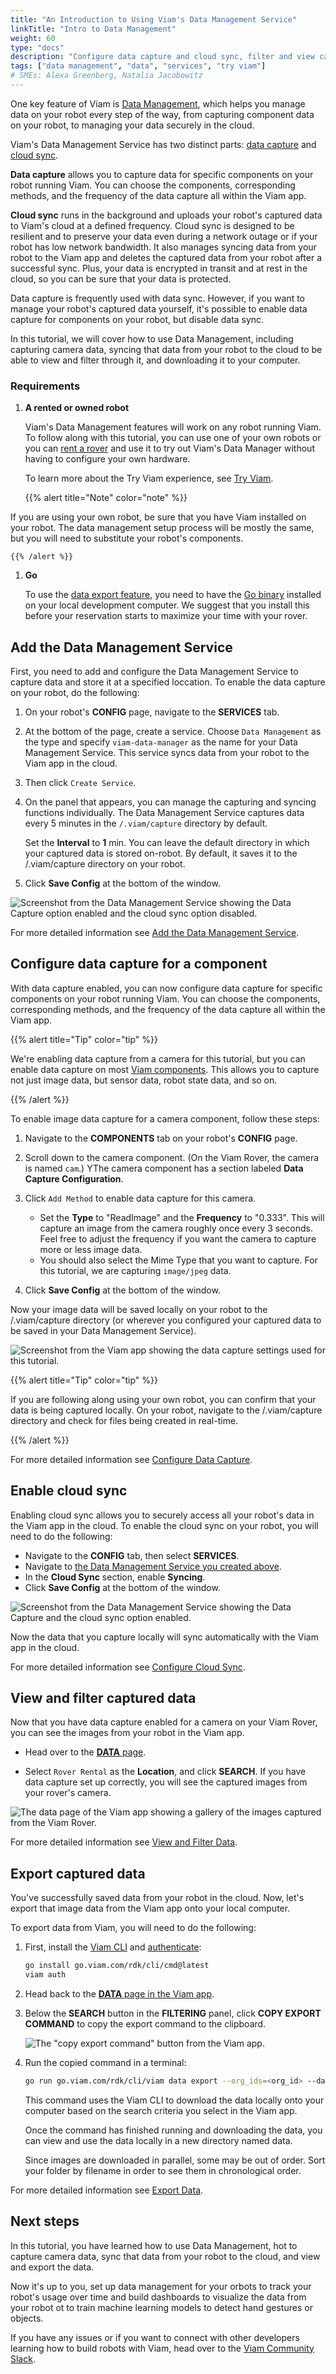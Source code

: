 ```yaml
---
title: "An Introduction to Using Viam's Data Management Service"
linkTitle: "Intro to Data Management"
weight: 60
type: "docs"
description: "Configure data capture and cloud sync, filter and view captured data, and export your data."
tags: ["data management", "data", "services", "try viam"]
# SMEs: Alexa Greenberg, Natalia Jacobowitz
---
```


One key feature of Viam is [Data Management](/manage/data-management/), which helps you manage data on your robot every step of the way, from capturing component data on your robot, to managing your data securely in the cloud.

Viam's Data Management Service has two distinct parts: [data capture](#add-the-data-management-service) and [cloud sync](#enable-cloud-sync).

**Data capture** allows you to capture data for specific components on your robot running Viam.
You can choose the components, corresponding methods, and the frequency of the data capture all within the Viam app.

**Cloud sync** runs in the background and uploads your robot's captured data to Viam's cloud at a defined frequency.
Cloud sync is designed to be resilient and to preserve your data even during a network outage or if your robot has low network bandwidth.
It also manages syncing data from your robot to the Viam app and deletes the captured data from your robot after a successful sync.
Plus, your data is encrypted in transit and at rest in the cloud, so you can be sure that your data is protected.

Data capture is frequently used with data sync.
However, if you want to manage your robot's captured data yourself, it's possible to enable data capture for components on your robot, but disable data sync.

In this tutorial, we will cover how to use Data Management, including capturing camera data, syncing that data from your robot to the cloud to be able to view and filter through it, and downloading it to your computer.

### Requirements

1. **A rented or owned robot**

   Viam's Data Management features will work on any robot running Viam.
   To follow along with this tutorial, you can use one of your own robots or you can [rent a rover](https://app.viam.com/try) and use it to try out Viam's Data Manager without having to configure your own hardware.

   To learn more about the Try Viam experience, see [Try Viam](/try-viam/).

    {{% alert title="Note" color="note" %}}

If you are using your own robot, be sure that you have Viam installed on your robot.
The data management setup process will be mostly the same, but you will need to substitute your robot's components.

    {{% /alert %}}

1. **Go**

    To use the [data export feature](#export-captured-data), you need to have the <a href="https://go.dev/dl/" target="_blank">Go binary</a> installed on your local development computer.
    We suggest that you install this before your reservation starts to maximize your time with your rover.

## Add the Data Management Service

First, you need to add and configure the Data Management Service to capture data and store it at a specified loccation.
To enable the data capture on your robot, do the following:

1. On your robot's **CONFIG** page, navigate to the **SERVICES** tab.
2. At the bottom of the page, create a service.
   Choose `Data Management` as the type and specify `viam-data-manager` as the name for your Data Management Service.
   This service syncs data from your robot to the Viam app in the cloud.
3. Then click `Create Service`.
4. On the panel that appears, you can manage the capturing and syncing functions individually.
   The Data Management Service captures data every 5 minutes in the `/.viam/capture` directory by default.

   Set the **Interval** to **1** min.
    You can leave the default directory in which your captured data is stored on-robot.
    By default, it saves it to the <file>/.viam/capture</file> directory on your robot.
5. Click **Save Config** at the bottom of the window.

![Screenshot from the Data Management Service showing the Data Capture option enabled and the cloud sync option disabled.](../img/data-management/image3.png)

For more detailed information see [Add the Data Management Service](../../manage/data-management/configure-data-capture/#add-the-data-management-service).

## Configure data capture for a component

With data capture enabled, you can now configure data capture for specific components on your robot running Viam.
You can choose the components, corresponding methods, and the frequency of the data capture all within the Viam app.

{{% alert title="Tip" color="tip" %}}

We're enabling data capture from a camera for this tutorial, but you can enable data capture on most [Viam components](/components/).
This allows you to capture not just image data, but sensor data, robot state data, and so on.

{{% /alert %}}

To enable image data capture for a camera component, follow these steps:

1. Navigate to the **COMPONENTS** tab on your robot's **CONFIG** page.
2. Scroll down to the camera component.
   (On the Viam Rover, the camera is named `cam`.)
   YThe camera component has a section labeled **Data Capture Configuration**.
3. Click `Add Method` to enable data capture for this camera.

   - Set the **Type** to "ReadImage" and the **Frequency** to "0.333".
     This will capture an image from the camera roughly once every 3 seconds.
     Feel free to adjust the frequency if you want the camera to capture more or less image data.
   - You should also select the Mime Type that you want to capture.
     For this tutorial, we are capturing `image/jpeg` data.

4. Click **Save Config** at the bottom of the window.

Now your image data will be saved locally on your robot to the <file>/.viam/capture</file> directory (or wherever you configured your captured data to be saved in your Data Management Service).

![Screenshot from the Viam app showing the data capture settings used for this tutorial.](../img/data-management/image5.png)

{{% alert title="Tip" color="tip" %}}

If you are following along using your own robot, you can confirm that your data is being captured locally.
On your robot, navigate to the <file>/.viam/capture</file> directory and check for files being created in real-time.

{{% /alert %}}

For more detailed information see [Configure Data Capture](../../manage/data-management/configure-data-capture/#configure-data-capture-for-individual-components).

## Enable cloud sync

Enabling cloud sync allows you to securely access all your robot's data in the Viam app in the cloud.
To enable the cloud sync on your robot, you will need to do the following:

- Navigate to the **CONFIG** tab, then select **SERVICES**.
- Navigate to [the Data Management Service you created above](#add-the-data-management-service).
- In the **Cloud Sync** section, enable **Syncing**.
- Click **Save Config** at the bottom of the window.

![Screenshot from the Data Management Service showing the Data Capture and the cloud sync option enabled.](../img/data-management/image2.png)

Now the data that you capture locally will sync automatically with the Viam app in the cloud.

For more detailed information see [Configure Cloud Sync](../../manage/data-management/configure-cloud-sync/).

## View and filter captured data

Now that you have data capture enabled for a camera on your Viam Rover, you can see the images from your robot in the Viam app.

- Head over to the [**DATA** page](https://app.viam.com/data/view).

- Select `Rover Rental` as the **Location**, and click **SEARCH**.
  If you have data capture set up correctly, you will see the captured images from your rover's camera.

![The data page of the Viam app showing a gallery of the images captured from the Viam Rover.](../img/data-management/image1.png)

For more detailed information see [View and Filter Data](../../manage/data-management/view/).

## Export captured data

You've successfully saved data from your robot in the cloud.
Now, let's export that image data from the Viam app onto your local computer.

To export data from Viam, you will need to do the following:

1. First, install the [Viam CLI](/manage/cli) and [authenticate](/manage/cli/#authenticate):

   ```sh
   go install go.viam.com/rdk/cli/cmd@latest
   viam auth
   ```

2. Head back to the [**DATA** page in the Viam app](https://app.viam.com/data/view).
3. Below the **SEARCH** button in the **FILTERING** panel, click **COPY EXPORT COMMAND** to copy the export command to the clipboard.

   ![The "copy export command" button from the Viam app.](../img/data-management/image4.png)

4. Run the copied command in a terminal:

   ```sh
   go run go.viam.com/rdk/cli/viam data export --org_ids=<org_id> --data_type=binary --mime_types=<mime_types> --destination=.
   ```

   This command uses the Viam CLI to download the data locally onto your computer based on the search criteria you select in the Viam app.

   Once the command has finished running and downloading the data, you can view and use the data locally in a new directory named <file>data</file>.

   Since images are downloaded in parallel, some may be out of order.
   Sort your folder by filename in order to see them in chronological order.

For more detailed information see [Export Data](../../manage/data-management/export/).

## Next steps

In this tutorial, you have learned how to use Data Management, hot to capture camera data, sync that data from your robot to the cloud, and view and export the data.

Now it's up to you, set up data management for your orbots to track your robot's usage over time and build dashboards to visualize the data from your robot ot to train machine learning models to detect hand gestures or objects.

If you have any issues or if you want to connect with other developers learning how to build robots with Viam, head over to the <a href="https://join.slack.com/t/viamrobotics/shared_invite/zt-1f5xf1qk5-TECJc1MIY1MW0d6ZCg~Wnw" target="_blank">Viam Community Slack</a>.
